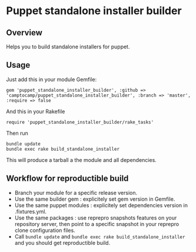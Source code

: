 Puppet standalone installer builder
===================================

Overview
--------

Helps you to build standalone installers for puppet.

Usage
-----

Just add this in your module Gemfile:

```
gem 'puppet_standalone_installer_builder', :github => 'camptocamp/puppet_standalone_installer_builder', :branch => 'master', :require => false
```

And this in your Rakefile

```
require 'puppet_standalone_installer_builder/rake_tasks'
```

Then run

```
bundle update
bundle exec rake build_standalone_installer
```

This will produce a tarball a the module and all dependencies.

Workflow for reproductible build
--------------------------------

* Branch your module for a specific release version.
* Use the same builder gem : explicitely set gem version in Gemfile.
* Use the same puppet modules : explicitely set dependencies version in .fixtures.yml.
* Use the same packages : use reprepro snapshots features on your repository server, then point to a specific snapshot in your reprepro clone configuration files.
* Call `bundle update` and `bundle exec rake build_standalone_installer` and you should get reproductible build.
